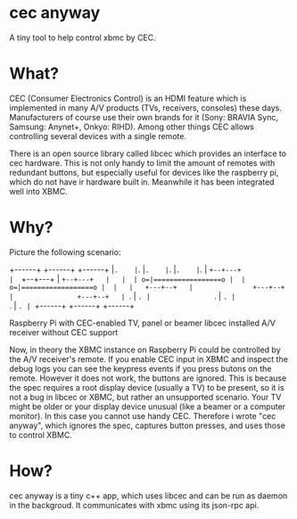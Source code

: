 cec anyway
==========

A tiny tool to help control xbmc by CEC. 

What?
=====

CEC (Consumer Electronics Control) is an HDMI feature which is implemented in many A/V products (TVs, receivers, consoles)
these days. Manufacturers of course use their own brands for it (Sony: BRAVIA Sync, Samsung: Anynet+, Onkyo: RIHD). Among
other things CEC allows controlling several devices with a single remote. 

There is an open source library called libcec which provides an interface to cec hardware. This is not only handy to limit
the amount of remotes with redundant buttons, but especially useful for devices like the raspberry pi, which do not have
ir hardware built in. Meanwhile it has been integrated well into XBMC.

Why?
====

Picture the following scenario:


 +------+                   +------+                    +------+
 |`.    |`.                 |`.    |`.                  |`.    |`. 
 |  `+--+---+               |  `+--+---+                |  `+--+---+  
 |   |  | o=|=================o |  | o=|==================o |  |   |  
 +---+--+   |               +---+--+   |                +---+--+   |
  `. |   `. |                `. |   `. |                 `. |   `. |
    `+------+                   +------+                    +------+

 Raspberry Pi with             CEC-enabled               TV, panel or beamer 
 libcec installed              A/V receiver              without CEC support  

Now, in theory the XBMC instance on Raspberry Pi could be controlled by the A/V receiver's remote. If you enable CEC input
in XBMC and inspect the debug logs you can see the keypress events if you press butons on the remote. However it does not
work, the buttons are ignored. This is because the spec requires a root display device (usually a TV) to be present, so it
is not a bug in libcec or XBMC, but rather an unsupported scenario. Your TV might be older or your display device unusual 
(like a beamer or a computer monitor). In this case you cannot use handy CEC. Therefore i wrote "cec anyway", which ignores
the spec, captures button presses, and uses those to control XBMC.

How?
====

cec anyway is a tiny c++ app, which uses libcec and can be run as daemon in the backgroud. It communicates with xbmc using
its json-rpc api.
